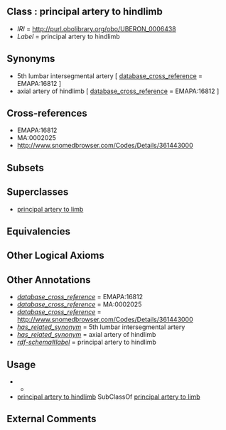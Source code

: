 
## Class : principal artery to hindlimb

 * *IRI* = http://purl.obolibrary.org/obo/UBERON_0006438
 * *Label* = principal artery to hindlimb

## Synonyms

 * 5th lumbar intersegmental artery [ [database_cross_reference](../../ef/oboInOwl#hasDbXref.md) = EMAPA:16812 ]
 * axial artery of hindlimb [ [database_cross_reference](../../ef/oboInOwl#hasDbXref.md) = EMAPA:16812 ]

## Cross-references

 * EMAPA:16812
 * MA:0002025
 * http://www.snomedbrowser.com/Codes/Details/361443000

## Subsets


## Superclasses

 * [principal artery to limb](../../UBERON/18/UBERON_0007718.md)

## Equivalencies


## Other Logical Axioms


## Other Annotations

 * *[database_cross_reference](../../ef/oboInOwl#hasDbXref.md)* = EMAPA:16812
 * *[database_cross_reference](../../ef/oboInOwl#hasDbXref.md)* = MA:0002025
 * *[database_cross_reference](../../ef/oboInOwl#hasDbXref.md)* = http://www.snomedbrowser.com/Codes/Details/361443000
 * *[has_related_synonym](../../ym/oboInOwl#hasRelatedSynonym.md)* = 5th lumbar intersegmental artery
 * *[has_related_synonym](../../ym/oboInOwl#hasRelatedSynonym.md)* = axial artery of hindlimb
 * *[rdf-schema#label](../../el/rdf-schema#label.md)* = principal artery to hindlimb

## Usage

 * -
 * [principal artery to hindlimb](../../UBERON/38/UBERON_0006438.md) SubClassOf [principal artery to limb](../../UBERON/18/UBERON_0007718.md)

## External Comments

